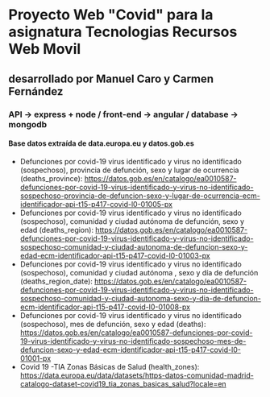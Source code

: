 # Proyecto Web "Covid" para la asignatura Tecnologias Recursos Web Movil
## desarrollado por Manuel Caro y Carmen Fernández
### API -> express + node / front-end -> angular / database -> mongodb 
#### Base datos extraída de data.europa.eu y datos.gob.es
- Defunciones por covid-19 virus identificado y virus no identificado (sospechoso), provincia de defunción, sexo y lugar de ocurrencia (deaths_province): https://datos.gob.es/en/catalogo/ea0010587-defunciones-por-covid-19-virus-identificado-y-virus-no-identificado-sospechoso-provincia-de-defuncion-sexo-y-lugar-de-ocurrencia-ecm-identificador-api-t15-p417-covid-l0-01005-px
- Defunciones por covid-19 virus identificado y virus no identificado (sospechoso), comunidad y ciudad autónoma de defunción, sexo y edad (deaths_region): https://datos.gob.es/en/catalogo/ea0010587-defunciones-por-covid-19-virus-identificado-y-virus-no-identificado-sospechoso-comunidad-y-ciudad-autonoma-de-defuncion-sexo-y-edad-ecm-identificador-api-t15-p417-covid-l0-01003-px
- Defunciones por covid-19 virus identificado y virus no identificado (sospechoso), comunidad y ciudad autónoma , sexo y día de defunción (deaths_region_date): https://datos.gob.es/en/catalogo/ea0010587-defunciones-por-covid-19-virus-identificado-y-virus-no-identificado-sospechoso-comunidad-y-ciudad-autonoma-sexo-y-dia-de-defuncion-ecm-identificador-api-t15-p417-covid-l0-01008-px
- Defunciones por covid-19 virus identificado y virus no identificado (sospechoso), mes de defunción, sexo y edad (deaths): https://datos.gob.es/en/catalogo/ea0010587-defunciones-por-covid-19-virus-identificado-y-virus-no-identificado-sospechoso-mes-de-defuncion-sexo-y-edad-ecm-identificador-api-t15-p417-covid-l0-01001-px
- Covid 19 -TIA Zonas Básicas de Salud (health_zones): https://data.europa.eu/data/datasets/https-datos-comunidad-madrid-catalogo-dataset-covid19_tia_zonas_basicas_salud?locale=en
